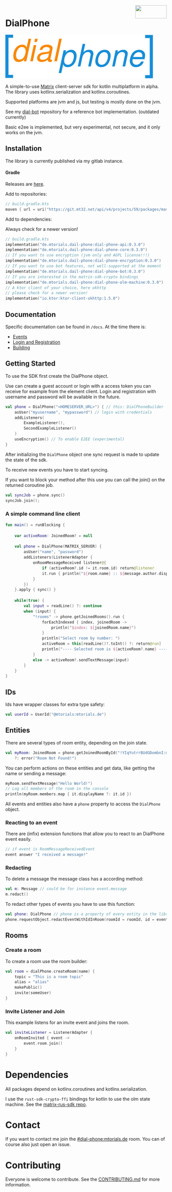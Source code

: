 <a href="https://matrix.org" target="_blank">
<img align="right" width="98" height="41" src="https://matrix.org/docs/projects/images//made-for-matrix.png"></a>

# DialPhone

![dialphone-logo](https://raw.githubusercontent.com/mtorials/dial-phone/master/logo.png)

A simple-to-use [Matrix](https://matrix.org/) client-server sdk for kotlin multiplatform in alpha.
The library uses kotlinx.serialization and kotlinx.coroutines.

Supported platforms are jvm and js, but testing is mostly done on the jvm.

See my [dial-bot](https://github.com/mtorials/dialbot) repository for a reference bot implementation.
(outdated currently)

Basic e2ee is implemented, but very experimental, not secure, and it only works on the jvm.

## Installation

The library is currently published via my gitlab instance.

#### Gradle

Releases are [here](https://git.mt32.net/mtorials/dial-phone/-/packages/).

Add to repositories:

```kotlin
// build.gradle.kts
maven { url = uri("https://git.mt32.net/api/v4/projects/59/packages/maven") }
```

Add to dependencies:

Always check for a newer version!

```kotlin
// build.gradle.kts
implementation("de.mtorials.dail-phone:dial-phone-api:0.3.0")
implementation("de.mtorials.dail-phone:dial-phone-core:0.3.0")
// If you want to use encryption (jvm only and AGPL license!!!)
implementation("de.mtorials.dail-phone:dial-phone-encryption:0.3.0")
// If you want to use bot features, not well-supported at the moment
implementation("de.mtorials.dail-phone:dial-phone-bot:0.3.0")
// If you are interested in the matrix-sdk-crypto bindings
implementation("de.mtorials.dail-phone:dial-phone-olm-machine:0.3.0")
// A ktor client of your choice, here okhttp
// please check for a newer version!
implementation("io.ktor:ktor-client-okhttp:1.5.0")
```

## Documentation

Specific documentation can be found in `/docs`. At the time there is:

- [Events](docs/events.md)
- [Login and Registration](docs/login.md)
- [Building](docs/BUILDING.md)

## Getting Started

To use the SDK first create the DialPhone object.

Use can create a guest account or login with a access token you can receive for example from the element client.
Login and registration with username and password will be available in the future.
```kotlin
val phone = DialPhone("<HOMESERVER_URL>") { // this: DialPhoneBuilder
    asUser("myusername", "mypassword") // login with credentials
    addListeners(
        ExampleListener(),
        SecondExampleListener()
    )
    useEncryption() // To enable E2EE (experimental)
}

```
After initializing the `DialPhone` object one sync request is made to update the state of the sdk.

To receive new events you have to start syncing.

If you want to block your method after this use you can call the join() on the returned coroutine job.

```kotlin
val syncJob = phone.sync()
syncJob.join();
```

### A simple command line client

```kotlin
fun main() = runBlocking {

    var activeRoom: JoinedRoom? = null

    val phone = DialPhone(MATRIX_SERVER) {
        asUser("name", "password")
        addListeners(ListenerAdapter {
            onRoomMessageReceived listener@{
                if (activeRoom?.id != it.room.id) return@listener
                it.run { println("${room.name} :: ${message.author.displayName ?: message.author.id} :: ${message.content.body}") }
            }
        })
    }.apply { sync() }

    while(true) {
        val input = readLine() ?: continue
        when (input) {
            "!rooms" -> phone.getJoinedRooms().run {
                forEachIndexed { index, joinedRoom ->
                    println("$index: ${joinedRoom.name}")
                }
                println("Select room by number: ")
                activeRoom = this[readLine()?.toInt() ?: return@run]
                println("---- Selected room is ${activeRoom?.name} ----")
            }
            else -> activeRoom?.sendTextMessage(input)
        }
    }
}
```

## IDs

Ids have wrapper classes for extra type safety:

```kotlin
val userId = UserId("@mtorials:mtorials.de")
```

## Entities

There are several types of room entity, depending on the join state.

```kotlin
val myRoom: JoinedRoom = phone.getJoinedRoomById("!YIqYutrrBUdGDombnI:mtorials.de")
    ?: error("Room Not Found!")
```

You can perform actions on these entities and get data, like getting the name or sending a message:

```kotlin
myRoom.sendTextMessage("Hello World!")
// Log all members of the room in the console
println(myRoom.members.map { it.displayName ?: it.id })
```

All events and entities also have a `phone` property to access the `DialPhone` object.

### Reacting to an event

There are (infix) extension functions that allow you to react to an DialPhone event easily.

```kotlin
// if event is RoomMessageReceivedEvent
event answer "I received a message!"
```

### Redacting

To delete a message the message class has a according method:

```kotlin
val m: Message // could be for instance event.message
m.redact()
```

To redact other types of events you have to use this function:

```kotlin
val phone: DialPhone // phone is a property of every entity in the library
phone.requestObject.redactEventWithIdInRoom(roomId = roomId, id = eventId)
```

## Rooms

### Create a room 

To create a room use the room builder:

```kotlin
val room = dialPhone.createRoom(name) {
    topic = "This is a room topic"
    alias = "alias"
    makePublic()
    invite(someUser)
}
```

### Invite Listener and Join

This example listens for an invite event and joins the room.

```kotlin
val inviteListener = ListenerAdapter {
    onRoomInvited { event ->
        event.room.join()
    }
}
```
# Dependencies

All packages depend on kotlinx.coroutines and kotlinx.serialization.

I use the `rust-sdk-crypto-ffi` bindings for kotlin to use the olm state machine.
See the [matrix-rus-sdk repo](https://github.com/matrix-org/matrix-rust-sdk).

# Contact

If you want to contact me join the [#dial-phone:mtorials.de](https://matrix.to/#/#dial-phone:mtorials.de) room.
You can of course also just open an issue.

# Contributing

Everyone is welcome to contribute.
See the [CONTRIBUTING.md](CONTRIBUTING.md) for more information.
